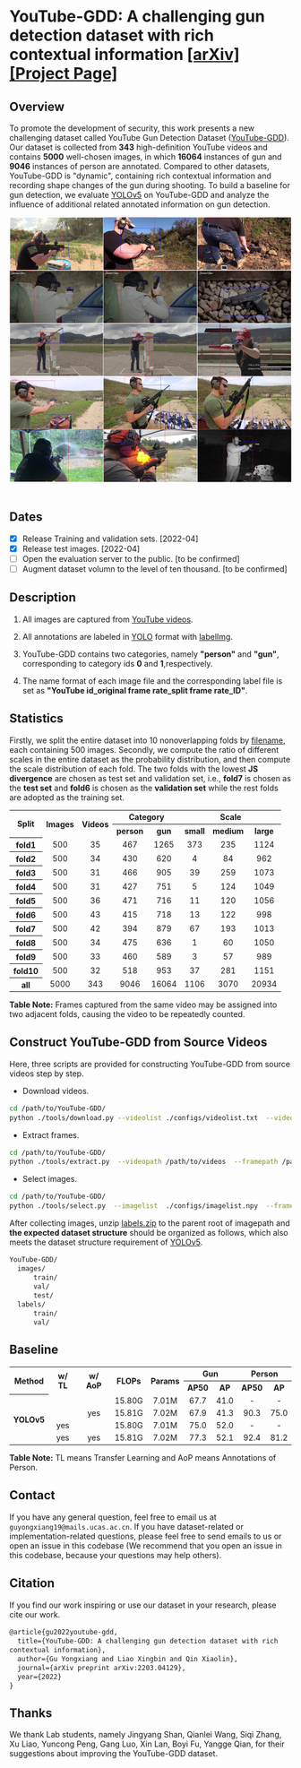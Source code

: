 # YouTube-GDD: A challenging gun detection dataset with rich contextual information [[arXiv]](https://arxiv.org/pdf/2203.04129.pdf) [[Project Page]](https://www.researchgate.net/project/YouTube-GDD)

## Overview
To promote the development of security, this work presents a new challenging dataset called YouTube Gun Detection Dataset ([YouTube-GDD](https://arxiv.org/pdf/2203.04129.pdf)). Our dataset is collected from **343** high-definition YouTube videos and contains **5000** well-chosen images, in which **16064** instances of gun and **9046** instances of person are annotated. Compared to other datasets, YouTube-GDD is "dynamic", containing rich contextual information and recording shape changes of the gun during shooting. To build a baseline for gun detection, we evaluate [YOLOv5](https://github.com/ultralytics/yolov5) on YouTube-GDD and analyze the influence of additional related annotated information on gun detection.

<div align="center">
  <img src="./assert/example.png"/>
</div>
<br>

## Dates
- [x] Release Training and validation sets. [2022-04]
- [x] Release test images. [2022-04]
- [ ] Open the evaluation server to the public. [to be confirmed]
- [ ] Augment dataset volumn to the level of ten thousand. [to be confirmed]

## Description
1. All images are captured from [YouTube videos](https://www.youtube.com/results?search_query=gun).

2. All annotations are labeled in [YOLO](https://roboflow.com/formats/yolo-darknet-txt) format with [labelImg](https://github.com/tzutalin/labelImg).

3. YouTube-GDD contains two categories, namely **"person"** and **"gun"**, corresponding to category ids **0** and **1**,respectively.

4. The name format of each image file and the corresponding label file is set as **"YouTube id_original frame rate_split frame rate_ID"**.

## Statistics
Firstly, we split the entire dataset into 10 nonoverlapping folds by [filename](https://github.com/UCAS-GYX/YouTube-GDD/blob/main/configs/imagelist_10flod.npy), each containing 500 images. Secondly, we compute the ratio of different scales in the entire dataset as the probability distribution, and then compute the scale distribution of each fold. The two folds with the lowest **JS divergence** are chosen as test set and validation set, i.e., **fold7** is chosen as the **test set** and **fold6** is chosen as the **validation set** while the rest folds are adopted as the training set.

<table>
   <tr>
      <th rowspan="2" valign="center">Split</th>
      <th rowspan="2" valign="center">Images</th>
      <th rowspan="2" valign="center">Videos</th>
      <th colspan="2" align="center">Category</th>
      <th colspan="3" aligin="center">Scale</th>
   </tr>
   <tr>
      <th align="center">person</th>
      <th align="center">gun</th>
      <th align="center">small</th>
      <th align="center">medium</th>
      <th align="center">large</th>
   </tr>
   <tr>
      <th align="center">fold1</th>
      <td align="center">500</td>
      <td align="center">35</td>
      <td align="center">467</td>
      <td align="center">1265</td>
      <td align="center">373</td>
      <td align="center">235</td>
      <td align="center">1124</td>
   </tr>
   <tr>
      <th align="center">fold2</th>
      <td align="center">500</td>
      <td align="center">34</td>
      <td align="center">430</td>
      <td align="center">620</td>
      <td align="center">4</td>
      <td align="center">84</td>
      <td align="center">962</td>
   </tr>
   <tr>
      <th align="center">fold3</th>
      <td align="center">500</td>
      <td align="center">31</td>
      <td align="center">466</td>
      <td align="center">905</td>
      <td align="center">39</td>
      <td align="center">259</td>
      <td align="center">1073</td>
   </tr>
   <tr>
      <th align="center">fold4</th>
      <td align="center">500</td>
      <td align="center">31</td>
      <td align="center">427</td>
      <td align="center">751</td>
      <td align="center">5</td>
      <td align="center">124</td>
      <td align="center">1049</td>
   </tr>
   <tr>
      <th align="center">fold5</th>
      <td align="center">500</td>
      <td align="center">36</td>
      <td align="center">471</td>
      <td align="center">716</td>
      <td align="center">11</td>
      <td align="center">120</td>
      <td align="center">1056</td>
   </tr>
   <tr>
      <th align="center">fold6</th>
      <td align="center">500</td>
      <td align="center">43</td>
      <td align="center">415</td>
      <td align="center">718</td>
      <td align="center">13</td>
      <td align="center">122</td>
      <td align="center">998</td>
   </tr>
   <tr>
      <th align="center">fold7</th>
      <td align="center">500</td>
      <td align="center">42</td>
      <td align="center">394</td>
      <td align="center">879</td>
      <td align="center">67</td>
      <td align="center">193</td>
      <td align="center">1013</td>
   </tr>
   <tr>
      <th align="center">fold8</th>
      <td align="center">500</td>
      <td align="center">34</td>
      <td align="center">475</td>
      <td align="center">636</td>
      <td align="center">1</td>
      <td align="center">60</td>
      <td align="center">1050</td>
   </tr>
   <tr>
      <th align="center">fold9</th>
      <td align="center">500</td>
      <td align="center">33</td>
      <td align="center">460</td>
      <td align="center">589</td>
      <td align="center">3</td>
      <td align="center">57</td>
      <td align="center">989</td>
   </tr>
   <tr>
      <th align="center">fold10</th>
      <td align="center">500</td>
      <td align="center">32</td>
      <td align="center">518</td>
      <td align="center">953</td>
      <td align="center">37</td>
      <td align="center">281</td>
      <td align="center">1151</td>
   </tr>
   <tr>
      <th align="center">all</th>
      <td align="center">5000</td>
      <td align="center">343</td>
      <td align="center">9046</td>
      <td align="center">16064</td>
      <td align="center">1106</td>
      <td align="center">3070</td>
      <td align="center">20934</td>
   </tr>
</table>

**Table Note:** Frames captured from the same video may be assigned into two adjacent folds, causing the video to be repeatedly counted.

## Construct YouTube-GDD from Source Videos
Here, three scripts are provided for constructing YouTube-GDD from source videos step by step.

+ Download videos.
```bash
cd /path/to/YouTube-GDD/
python ./tools/download.py --videolist ./configs/videolist.txt  --videopath /path/to/videos
```
+ Extract frames.
```bash
cd /path/to/YouTube-GDD/
python ./tools/extract.py  --videopath /path/to/videos  --framepath /path/to/frames
```
+ Select images.
```bash
cd /path/to/YouTube-GDD/
python ./tools/select.py  --imagelist  ./configs/imagelist.npy  --framepath /path/to/frames --imagepath /path/to/images
```

After collecting images, unzip [labels.zip](https://github.com/UCAS-GYX/YouTube-GDD/blob/main/labels.zip) to the parent root of imagepath and **the expected dataset structure** should be organized as follows, which also meets the dataset structure requirement of [YOLOv5](https://github.com/ultralytics/yolov5).
```
YouTube-GDD/
  images/
      train/
      val/
      test/
  labels/
      train/
      val/
```

## Baseline
<table>
   <tr>
      <th rowspan="2" valign="center">Method</th>
      <th rowspan="2" valign="center">w/ TL</th>
      <th rowspan="2" valign="center">w/ AoP</th>
      <th rowspan="2" align="center">FLOPs</th>
      <th rowspan="2" aligin="center">Params</th>
      <th colspan="2" aligin="center">Gun</th>
      <th colspan="2" aligin="center">Person</th>
   </tr>
   <tr>
      <th align="center">AP50</th>
      <th align="center">AP</th>
      <th align="center">AP50</th>
      <th align="center">AP</th>
   </tr>
<tr>
        <th rowspan="4" valign="center">YOLOv5</th>
        <td align="center"></td>
        <td align="center"></td>
        <td align="center">15.80G</td>
        <td align="center">7.01M</td>
        <td align="center">67.7</td>
        <td align="center">41.0</td>
        <td align="center">-</td>
        <td align="center">-</td>
    </tr>
    <tr>
        <td align="center"></td>
        <td align="center">yes</td>
        <td align="center">15.81G</td>
        <td align="center">7.02M</td>
        <td align="center">67.9</td>
        <td align="center">41.3</td>
        <td align="center">90.3</td>
        <td align="center">75.0</td>
    </tr>
    <tr>
        <td align="center">yes</td>
        <td align="center"></td>
        <td align="center">15.80G</td>
        <td align="center">7.01M</td>
        <td align="center">75.0</td>
        <td align="center">52.0</td>
        <td align="center">-</td>
        <td align="center">-</td>
    </tr>
    <tr>
        <td align="center">yes</td>
        <td align="center">yes</td>
        <td align="center">15.81G</td>
        <td align="center">7.02M</td>
        <td align="center">77.3</td>
        <td align="center">52.1</td>
        <td align="center">92.4</td>
        <td align="center">81.2</td>
    </tr>
</table>

**Table Note:** TL means Transfer Learning and AoP means Annotations of Person.

## Contact
If you have any general question, feel free to email us at `guyongxiang19@mails.ucas.ac.cn`. If you have dataset-related or implementation-related questions, please feel free to send emails to us or open an issue in this codebase (We recommend that you open an issue in this codebase, because your questions may help others). 

## Citation
If you find our work inspiring or use our dataset in your research, please cite our work.
```
@article{gu2022youtube-gdd,
  title={YouTube-GDD: A challenging gun detection dataset with rich contextual information},
  author={Gu Yongxiang and Liao Xingbin and Qin Xiaolin},
  journal={arXiv preprint arXiv:2203.04129},
  year={2022}
}
```

## Thanks
We thank Lab students, namely Jingyang Shan, Qianlei Wang, Siqi Zhang, Xu Liao, Yuncong Peng, Gang Luo, Xin Lan, Boyi Fu, Yangge Qian, for their suggestions about improving the YouTube-GDD dataset.
